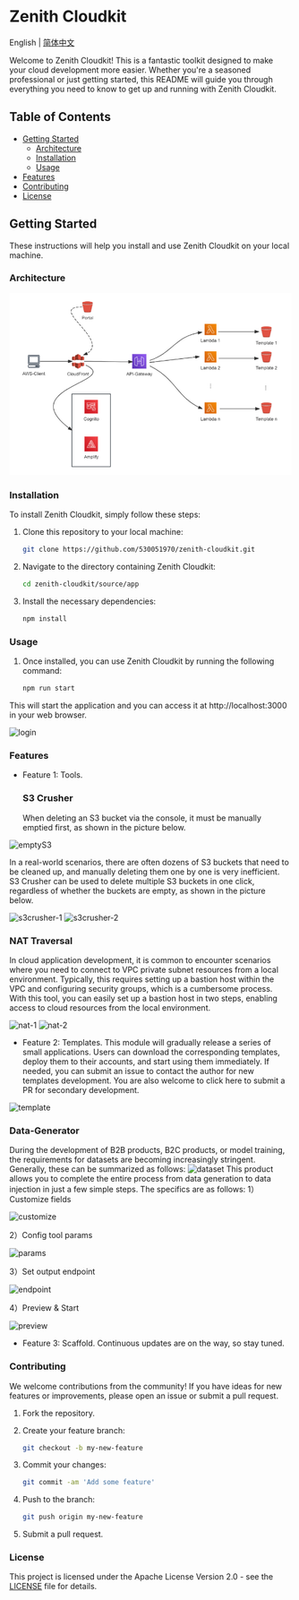# Zenith Cloudkit

English | [简体中文](README_zh.md)

Welcome to Zenith Cloudkit! This is a fantastic toolkit designed to make your cloud development more easier. Whether you're a seasoned professional or just getting started, this README will guide you through everything you need to know to get up and running with Zenith Cloudkit.

## Table of Contents

- [Getting Started](#getting-started)
  - [Architecture](#architecture)
  - [Installation](#installation)
  - [Usage](#usage)
- [Features](#features)
- [Contributing](#contributing)
- [License](#license)

## Getting Started

These instructions will help you install and use Zenith Cloudkit on your local machine.

### Architecture

![architecture](/source/app/public/imgs/architecture.png)

### Installation

To install Zenith Cloudkit, simply follow these steps:

1. Clone this repository to your local machine:

   ```bash
   git clone https://github.com/530051970/zenith-cloudkit.git

2. Navigate to the directory containing Zenith Cloudkit:

   ```bash
   cd zenith-cloudkit/source/app

3. Install the necessary dependencies:

   ```bash
   npm install

### Usage

1. Once installed, you can use Zenith Cloudkit by running the following command:

   ```bash
   npm run start

This will start the application and you can access it at http://localhost:3000 in your web browser.

![login](/source/app/public/imgs/login.png)

### Features
- Feature 1: Tools.
  ### S3 Crusher
  When deleting an S3 bucket via the console, it must be manually emptied first, as shown in the picture below.

![emptyS3](/source/app/public/imgs/emptyS3.png)

  In a real-world scenarios, there are often dozens of S3 buckets that need to be cleaned up, and manually deleting them one by one is very inefficient. S3 Crusher can be used to delete multiple S3 buckets in one click, regardless of whether the buckets are empty, as shown in the picture below.

![s3crusher-1](/source/app/public/imgs/s3crusher-1.png)
![s3crusher-2](/source/app/public/imgs/s3crusher-2.png)

  ### NAT Traversal
  In cloud application development, it is common to encounter scenarios where you need to connect to VPC private subnet resources from a local environment. Typically, this requires setting up a bastion host within the VPC and configuring security groups, which is a cumbersome process. With this tool, you can easily set up a bastion host in two steps, enabling access to cloud resources from the local environment.

![nat-1](/source/app/public/imgs/nat-1.png)
![nat-2](/source/app/public/imgs/nat-2.png)

- Feature 2: Templates.
  This module will gradually release a series of small applications. Users can download the corresponding templates, deploy them to their accounts, and start using them immediately. If needed, you can submit an issue to contact the author for new templates development. You are also welcome to click here to submit a PR for secondary development.

![template](/source/app/public/imgs/template.png) 

  ### Data-Generator 
  During the development of B2B products, B2C products, or model training, the requirements for datasets are becoming increasingly stringent. Generally, these can be summarized as follows:
![dataset](/source/app/public/imgs/dataset.png) 
  This product allows you to complete the entire process from data generation to data injection in just a few simple steps. The specifics are as follows:
  1）Customize fields

![customize](/source/app/public/imgs/customize-fields.png) 

  2）Config tool params

![params](/source/app/public/imgs/tool-params.png) 

  3）Set output endpoint

![endpoint](/source/app/public/imgs/endpoint.png) 

  4）Preview & Start

![preview](/source/app/public/imgs/preview.png)   

- Feature 3: Scaffold.
  Continuous updates are on the way, so stay tuned.

### Contributing
We welcome contributions from the community! If you have ideas for new features or improvements, please open an issue or submit a pull request.

1. Fork the repository.
2. Create your feature branch: 

   ```bash
   git checkout -b my-new-feature

3. Commit your changes:

   ```bash
   git commit -am 'Add some feature'

4. Push to the branch:

   ```bash
   git push origin my-new-feature

5. Submit a pull request.

### License
This project is licensed under the Apache License Version 2.0 - see the [LICENSE](http://www.apache.org/licenses/) file for details.